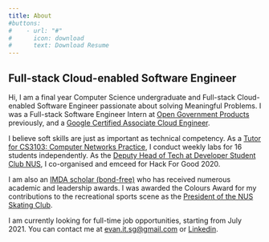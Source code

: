 ```yaml
---
title: About
#buttons:
#    - url: "#"
#      icon: download
#      text: Download Resume
---
```


## Full-stack Cloud-enabled Software Engineer

Hi, I am a final year Computer Science undergraduate and Full-stack Cloud-enabled Software Engineer passionate about solving Meaningful Problems. I was a Full-stack Software Engineer Intern at [Open Government Products](https://open.gov.sg/) previously, and a [Google Certified Associate Cloud Engineer](https://cloud.google.com/certification/cloud-engineer).

I believe soft skills are just as important as technical competency. As a [Tutor for CS3103: Computer Networks Practice](https://nusmods.com/modules/CS3103/computer-networks-practice), I conduct weekly labs for 16 students independently. As the [Deputy Head of Tech at Developer Student Club NUS](https://dscnustech.github.io), I co-organised and emceed for Hack For Good 2020.

I am also an [IMDA scholar (bond-free)](https://www.imda.gov.sg) who has received numerous academic and leadership awards. I was awarded the Colours Award for my contributions to the recreational sports scene as the [President of the NUS Skating Club](https://www.instagram.com/nusskating/).

I am currently looking for full-time job opportunities, starting from July 2021. You can contact me at [evan.it.sg@gmail.com](mailto:evan.it.sg@gmail.com) or [Linkedin](https://www.linkedin.com/in/evanitsg/).
